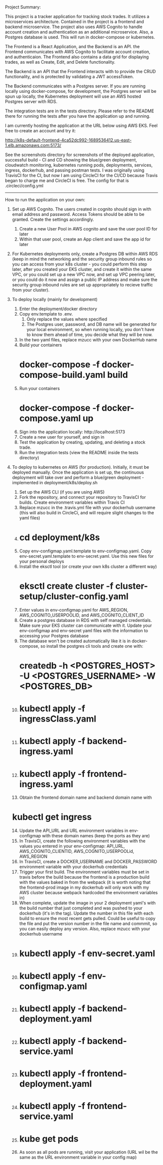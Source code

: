 Project Summary:

This project is a tracker application for tracking stock trades. It utilizes
a microservices architecture.  Contained in the project is a frontend and backend
microservice. The project also uses AWS Cognito to handle account creation and authentication
as an additional microservice. Also, a Postgres database is used. This will run in docker-compose
or kubernetes.

The Frontend is a React Application, and the Backend is an API. the Frontend communicates with
AWS Cognito to facilitate account creation, and authenticaion. The Frontend also contains
a data grid for displaying trades, as well as Create, Edit, and Delete functionality.

The Backend is an API that the Frontend interacts with to provide the CRUD functionality, and is
protected by validating a JWT accessToken.

The Backend communicates with a Postgres server. If you are running locally using docker-compose, 
for development, the Postgres server will be spun up locally, the Kubernetes deployment will use
an AWS hosted Postgres server with RDS.

The integration tests are in the tests directory. Please refer to the README there for running the tests
after you have the application up and running.

I am currently hosting the application at the URL below using AWS EKS. Feel free to create an account and try it:

http://k8s-default-frontend-4ca52dc992-1689536412.us-east-1.elb.amazonaws.com:5173/

See the screenshots directory for screenshots of the deployed application, successful build - CI and CD showing the
blue/green deployment, cloudwatch monitoring, kubernetes running pods, deployments, services, ingress, dockerhub, and 
passing postman tests. I was originally using TravisCI for the CI, but now I am using CircleCI for the CI/CD
because Travis began to charge me and CircleCI is free.  The config for that is .circleci/config.yml


----------------------------------------------------



How to run the application on your own:

1. Set up AWS Cognito. The users created in cognito should sign in with email address and password. Access Tokens should be able to be granted.
   Create the settings accordingly.
    1. Create a new User Pool in AWS cognito and save the user pool ID for later
    2. Within that user pool, create an App client and save the app id for later

2. For Kubernetes deployments only, create a Postgres DB within AWS RDS (keep in mind the networking and the security group inbound rules so you 
   can access from your k8s cluster - you could perform this step later, after you created your EKS cluster, and create it within the same VPC,
   or you could set up a new VPC now, and set up VPC peering later, or you could do it now and assign a public IP address and make sure the security
   group inbound rules are set up appropriately to recieve traffic from your cluster).

3. To deploy locally (mainly for development)
    1. Enter the deployment/docker directory
    2. Copy env.template to .env.
        1. Only replace the values where specified
        2. The Postgres user, password, and DB name will be generated
           for your local environment, so when running locally, you don't
           have to know them ahead of time, you decide what they will be now.
    3. In the two yaml files, replace mzucc with your own DockerHub name
    4. Build your containers
       # docker-compose -f docker-compose-build.yaml build
    5. Run your containers
       # docker-compose -f docker-compose.yaml up
    6. Sign into the application locally:
       http://localhost:5173
    7. Create a new user for yourself, and sign in
    8. Test the application by creating, updating, and deleting a stock trade.
    9. Run the integration tests (view the README inside the tests directory)

4. To deploy to kubernetes on AWS (for production). Initially, it must be deployed manually. Once the application is set up,
   the continuous deployment will take over and perform a blue/green deployment - implemented in deployment/k8s/deploy.sh
   1. Set up the AWS CLI (if you are using AWS)
   2. Fork the repository, and connect your repository to TravisCI for builds. Create environment variables within Travis CI
   3. Replace mzucc in the .travis.yml file with your dockerhub username
      (this will also build in CircleCi, and will require slight changes to the yaml files)
   4. # cd deployment/k8s
   5. Copy env-configmap.yaml.template to env-configmap.yaml. Copy env-secret.yaml.template to env-secret.yaml.  Use this new files for your personal deploys
   6. Install the eksctl tool (or create your own k8s cluster a different way)
      # eksctl create cluster -f cluster-setup/cluster-config.yaml
   7. Enter values in env-configmap.yaml for AWS_REGION, AWS_COGNITO_USERPOOLID, and AWS_COGNITO_CLIENT_ID
   8. Create a postgres database in RDS with self managed credentials. Make sure your EKS cluster can communicate with it. Update your env-configmap and env-secret yaml files with the information to accessing your Postgres database
   9. The database won't be created automatically like it is in docker-compose, so install the postgres cli tools and create one with:
      # createdb -h <POSTGRES_HOST> -U <POSTGRES_USERNAME> -W <POSTGRES_DB>
   10. # kubectl apply -f ingressClass.yaml
   11. # kubectl apply -f backend-ingress.yaml
   12. # kubectl apply -f frontend-ingress.yaml
   13. Obtain the frontend domain name and backend domain name with
      # kubectl get ingress
   14. Update the API_URL and URL environment variables in env-configmap with these domain names (keep the ports as they are)
   15. In TravisCI, create the following environment variables with the values you entered in your env-configmap: API_URL, AWS_COGNITO_CLIENTID, AWS_COGNITO_USERPOOLid, AWS_REGION
   16. In TravisCI, create a DOCKER_USERNAME and DOCKER_PASSWORD environment variable with your dockerhub credentials
   17. Trigger your first build. The environment variables must be set in travis before the build because the frontend is a production build with the values baked in from the webpack (it is worth noting that the frontend-prod image in my dockerhub will only work with my AWS cluster because webpack hardcoded the environment variables in)
   18. When complete, update the image in your 2 deployment yaml's with the build number that just completed and was pushed to your dockerhub (it's in the tag). Update the number in this file with each build to ensure the most recent gets pulled. Could be useful to copy the file and put the version number in the file name and commmit, so you can easily deploy any version. Also, replace mzucc with your dockerhub username
   19. # kubectl apply -f env-secret.yaml
   20. # kubectl apply -f env-configmap.yaml
   21. # kubectl apply -f backend-deployment.yaml
   22. # kubectl apply -f backend-service.yaml
   23. # kubectl apply -f frontend-deployment.yaml
   24. # kubectl apply -f frontend-service.yaml
   25. # kube get pods
   26. As soon as all pods are running, visit your application (URL wil be the same as the URL environment variable in your config map)